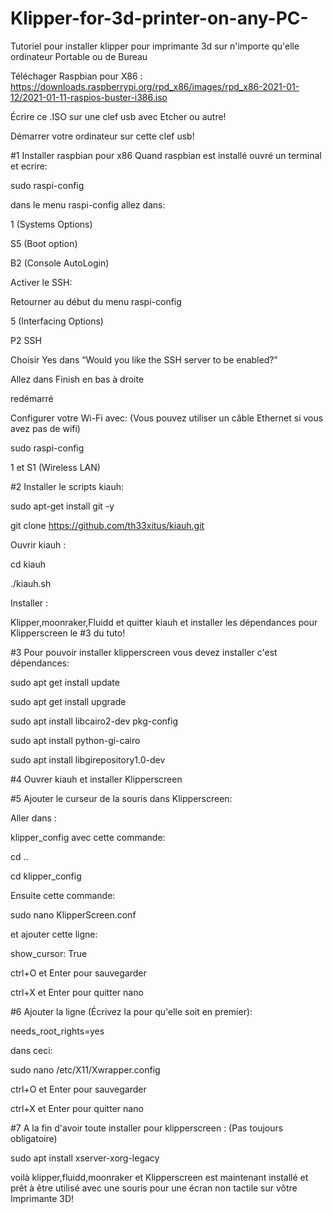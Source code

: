 # Klipper-for-3d-printer-on-any-PC-
Tutoriel pour installer klipper pour imprimante 3d sur n'importe qu'elle ordinateur Portable ou de Bureau

Téléchager Raspbian pour X86 :
https://downloads.raspberrypi.org/rpd_x86/images/rpd_x86-2021-01-12/2021-01-11-raspios-buster-i386.iso

Écrire ce .ISO sur une clef usb avec Etcher ou autre!

Démarrer votre ordinateur sur cette clef usb!

#1 Installer raspbian pour x86
Quand raspbian est installé ouvré un terminal et ecrire:

sudo raspi-config
 
dans le menu raspi-config allez dans:
 
1 (Systems Options)

S5 (Boot option)

B2 (Console AutoLogin)

Activer le SSH:

Retourner au début du menu raspi-config 

5 (Interfacing Options)

P2 SSH

Choisir Yes dans “Would you like the SSH server to be enabled?”

Allez dans Finish en bas à droite

redémarré

Configurer votre Wi-Fi avec: (Vous pouvez utiliser un câble Ethernet si vous avez pas de wifi)

sudo raspi-config 

1 et S1 (Wireless LAN)

#2 Installer le scripts kiauh:

sudo apt-get install git -y

git clone https://github.com/th33xitus/kiauh.git

Ouvrir kiauh :

cd kiauh

./kiauh.sh

Installer :

Klipper,moonraker,Fluidd et quitter kiauh et installer 
les dépendances pour Klipperscreen le #3 du tuto!

#3 Pour pouvoir installer klipperscreen vous devez installer c'est dépendances:

sudo apt get install update

sudo apt get install upgrade

sudo apt install libcairo2-dev pkg-config

sudo apt install python-gi-cairo

sudo apt install libgirepository1.0-dev

#4 Ouvrer kiauh et installer Klipperscreen 

#5 Ajouter le curseur de la souris dans Klipperscreen:

Aller dans :

klipper_config avec cette commande:

cd ..

cd klipper_config

Ensuite cette commande:

sudo nano KlipperScreen.conf

et ajouter cette ligne:

show_cursor: True

ctrl+O et Enter pour sauvegarder 

ctrl+X et Enter pour quitter nano

#6 Ajouter la ligne (Écrivez la pour qu'elle soit en premier):

needs_root_rights=yes 
 
dans ceci:

sudo nano /etc/X11/Xwrapper.config 

ctrl+O et Enter pour sauvegarder 

ctrl+X et Enter pour quitter nano

#7 A la fin d'avoir toute installer pour klipperscreen : (Pas toujours obligatoire)

sudo apt install xserver-xorg-legacy




voilà klipper,fluidd,moonraker et Klipperscreen 
est maintenant installé et prêt à être utilisé 
avec une souris pour une écran non tactile sur vôtre Imprimante 3D!
